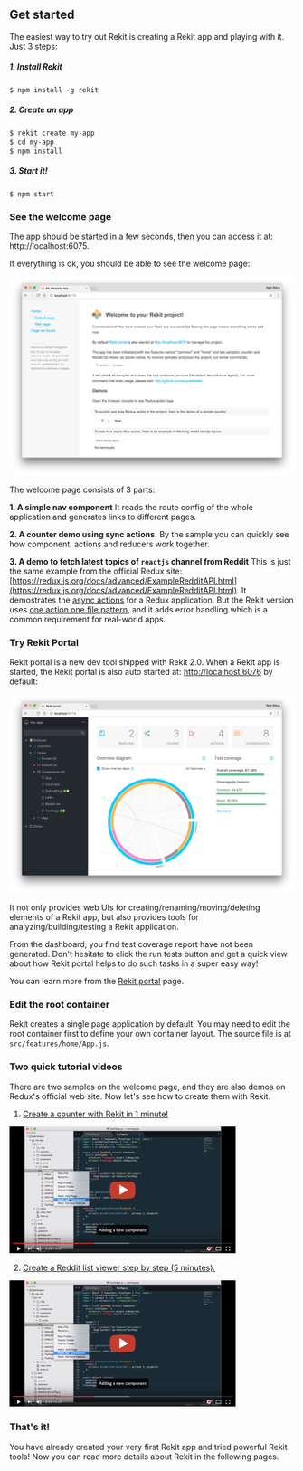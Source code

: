 ## Get started

The easiest way to try out Rekit is creating a Rekit app and playing with it. Just 3 steps:

##### 1. Install Rekit
```
$ npm install -g rekit
```

##### 2. Create an app
```
$ rekit create my-app
$ cd my-app
$ npm install
```

##### 3. Start it!
```
$ npm start
```

### See the welcome page
The app should be started in a few seconds, then you can access it at: http://localhost:6075.

If everything is ok, you should be able to see the welcome page:

<img src="/images/welcome-page.png" width="700" alt="Rekit Welcome Page"/>

The welcome page consists of 3 parts:

**1. A simple nav component**
It reads the route config of the whole application and generates links to different pages.

**2. A counter demo using sync actions.**
By the sample you can quickly see how component, actions and reducers work together.

**3. A demo to fetch latest topics of `reactjs` channel from Reddit**
This is just the same example from the official Redux site: [https://redux.js.org/docs/advanced/ExampleRedditAPI.html](https://redux.js.org/docs/advanced/ExampleRedditAPI.html). It demostrates the [async actions](/docs/concepts#async-action) for a Redux application. But the Rekit version uses [one action one file pattern](/docs/one-action-one-file.md), and it adds error handling which is a common requirement for real-world apps.

### Try Rekit Portal
Rekit portal is a new dev tool shipped with Rekit 2.0. When a Rekit app is started, the Rekit portal is also auto started at: [http://localhost:6076](http://localhost:6076) by default:

<img src="/images/portal-local.png" width="700" alt="Rekit Portal"/>

It not only provides web UIs for creating/renaming/moving/deleting elements of a Rekit app, but also provides tools for analyzing/building/testing a Rekit application.

From the dashboard, you find test coverage report have not been generated. Don't hesitate to click the run tests button and get a quick view about how Rekit portal helps to do such tasks in a super easy way!

You can learn more from the [Rekit portal](/docs/portal.md) page.

### Edit the root container
Rekit creates a single page application by default. You may need to edit the root container first to define your own container layout. The source file is at `src/features/home/App.js`.

### Two quick tutorial videos
There are two samples on the welcome page, and they are also demos on Redux's official web site. Now let's see how to create them with Rekit.

1. [Create a counter with Rekit in 1 minute!](https://rekit.js.org)

<img src="/images/youtube.png" width="400" alt="Demo video" />

2. [Create a Reddit list viewer step by step (5 minutes).](https://rekit.js.org)

<img src="/images/youtube.png" width="400" alt="Demo video" />

### That's it!
You have already created your very first Rekit app and tried powerful Rekit tools! Now you can read more details about Rekit in the following pages.
